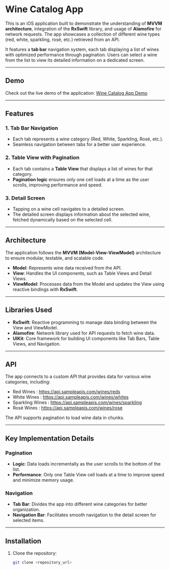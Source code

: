 # Wine Catalog App

This is an iOS application built to demonstrate the understanding of **MVVM architecture**, integration of the **RxSwift** library, and usage of **Alamofire** for network requests. The app showcases a collection of different wine types (red, white, sparkling, rosé, etc.) retrieved from an API. 

It features a **tab bar** navigation system, each tab displaying a list of wines with optimized performance through pagination. Users can select a wine from the list to view its detailed information on a dedicated screen.

---

## Demo

Check out the live demo of the application: [Wine Catalog App Demo](https://drive.google.com/drive/folders/17GMqzXO9Won6zUK0PadR8v0VBefbvC4M)

---

## Features

### 1. Tab Bar Navigation
- Each tab represents a wine category (Red, White, Sparkling, Rosé, etc.).
- Seamless navigation between tabs for a better user experience.

### 2. Table View with Pagination
- Each tab contains a **Table View** that displays a list of wines for that category.
- **Pagination logic** ensures only one cell loads at a time as the user scrolls, improving performance and speed.

### 3. Detail Screen
- Tapping on a wine cell navigates to a detailed screen.
- The detailed screen displays information about the selected wine, fetched dynamically based on the selected cell.

---

## Architecture
The application follows the **MVVM (Model-View-ViewModel)** architecture to ensure modular, testable, and scalable code.

- **Model**: Represents wine data received from the API.
- **View**: Handles the UI components, such as Table Views and Detail Views.
- **ViewModel**: Processes data from the Model and updates the View using reactive bindings with **RxSwift**.

---

## Libraries Used

- **RxSwift**: Reactive programming to manage data binding between the View and ViewModel.
- **Alamofire**: Network library used for API requests to fetch wine data.
- **UIKit**: Core framework for building UI components like Tab Bars, Table Views, and Navigation.

---

## API
The app connects to a custom API that provides data for various wine categories, including:
- Red Wines : https://api.sampleapis.com/wines/reds
- White Wines : https://api.sampleapis.com/wines/whites
- Sparkling Wines : https://api.sampleapis.com/wines/sparkling
- Rosé Wines : https://api.sampleapis.com/wines/rose

The API supports pagination to load wine data in chunks.

---

## Key Implementation Details

### Pagination
- **Logic**: Data loads incrementally as the user scrolls to the bottom of the list.
- **Performance**: Only one Table View cell loads at a time to improve speed and minimize memory usage.

### Navigation
- **Tab Bar**: Divides the app into different wine categories for better organization.
- **Navigation Bar**: Facilitates smooth navigation to the detail screen for selected items.

---

## Installation

1. Clone the repository:
   ```bash
   git clone <repository_url>

   

   
